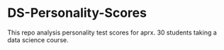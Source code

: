 # DS-Personality-Scores
This repo analysis personality test scores for aprx. 30 students taking a data science course.
